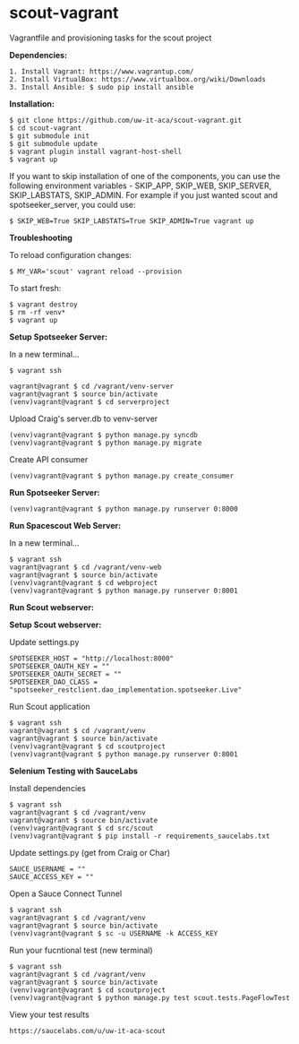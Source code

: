 # scout-vagrant
Vagrantfile and provisioning tasks for the scout project

**Dependencies:**

    1. Install Vagrant: https://www.vagrantup.com/
    2. Install VirtualBox: https://www.virtualbox.org/wiki/Downloads
    3. Install Ansible: $ sudo pip install ansible

**Installation:**

    $ git clone https://github.com/uw-it-aca/scout-vagrant.git
    $ cd scout-vagrant
    $ git submodule init
    $ git submodule update
    $ vagrant plugin install vagrant-host-shell
    $ vagrant up

If you want to skip installation of one of the components, you can use the following environment variables - SKIP_APP, SKIP_WEB, SKIP_SERVER, SKIP_LABSTATS, SKIP_ADMIN. For example if you just wanted scout and spotseeker_server, you could use:

    $ SKIP_WEB=True SKIP_LABSTATS=True SKIP_ADMIN=True vagrant up

**Troubleshooting**

To reload configuration changes:

    $ MY_VAR='scout' vagrant reload --provision

To start fresh:

    $ vagrant destroy
    $ rm -rf venv*
    $ vagrant up

**Setup Spotseeker Server:**

In a new terminal...    

    $ vagrant ssh

    vagrant@vagrant $ cd /vagrant/venv-server
    vagrant@vagrant $ source bin/activate
    (venv)vagrant@vagrant $ cd serverproject

Upload Craig's server.db to venv-server

    (venv)vagrant@vagrant $ python manage.py syncdb
    (venv)vagrant@vagrant $ python manage.py migrate

Create API consumer

    (venv)vagrant@vagrant $ python manage.py create_consumer

**Run Spotseeker Server:**    

    (venv)vagrant@vagrant $ python manage.py runserver 0:8000

**Run Spacescout Web Server:**

In a new terminal...    

    $ vagrant ssh
    vagrant@vagrant $ cd /vagrant/venv-web
    vagrant@vagrant $ source bin/activate
    (venv)vagrant@vagrant $ cd webproject
    (venv)vagrant@vagrant $ python manage.py runserver 0:8001

**Run Scout webserver:**

**Setup Scout webserver:**

Update settings.py

    SPOTSEEKER_HOST = "http://localhost:8000"
    SPOTSEEKER_OAUTH_KEY = ""
    SPOTSEEKER_OAUTH_SECRET = ""
    SPOTSEEKER_DAO_CLASS = "spotseeker_restclient.dao_implementation.spotseeker.Live"

Run Scout application

    $ vagrant ssh
    vagrant@vagrant $ cd /vagrant/venv
    vagrant@vagrant $ source bin/activate
    (venv)vagrant@vagrant $ cd scoutproject
    (venv)vagrant@vagrant $ python manage.py runserver 0:8001

**Selenium Testing with SauceLabs**

Install dependencies
    
    $ vagrant ssh
    vagrant@vagrant $ cd /vagrant/venv
    vagrant@vagrant $ source bin/activate
    (venv)vagrant@vagrant $ cd src/scout
    (venv)vagrant@vagrant $ pip install -r requirements_saucelabs.txt
    
Update settings.py (get from Craig or Char)
    
    SAUCE_USERNAME = ""
    SAUCE_ACCESS_KEY = ""

Open a Sauce Connect Tunnel
    
    $ vagrant ssh
    vagrant@vagrant $ cd /vagrant/venv
    vagrant@vagrant $ source bin/activate
    (venv)vagrant@vagrant $ sc -u USERNAME -k ACCESS_KEY

Run your fucntional test (new terminal)
    
    $ vagrant ssh
    vagrant@vagrant $ cd /vagrant/venv
    vagrant@vagrant $ source bin/activate
    (venv)vagrant@vagrant $ cd scoutproject
    (venv)vagrant@vagrant $ python manage.py test scout.tests.PageFlowTest

View your test results
    
    https://saucelabs.com/u/uw-it-aca-scout

